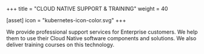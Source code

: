 +++
title = "CLOUD NATIVE SUPPORT & TRAINING"
weight = 40

[asset]
  icon = "kubernetes-icon-color.svg"
+++

We provide professional support services for Enterprise customers. We help them to use their Cloud Native software components and solutions. We also deliver training courses on this technology.
